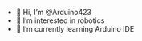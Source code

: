 - 👋 Hi, I’m @Arduino423
- 👀 I’m interested in robotics
- 🌱 I’m currently learning Arduino IDE

<!---
Arduino423/Arduino423 is a ✨ special ✨ repository because its `README.md` (this file) appears on your GitHub profile.
You can click the Preview link to take a look at your changes.
--->
